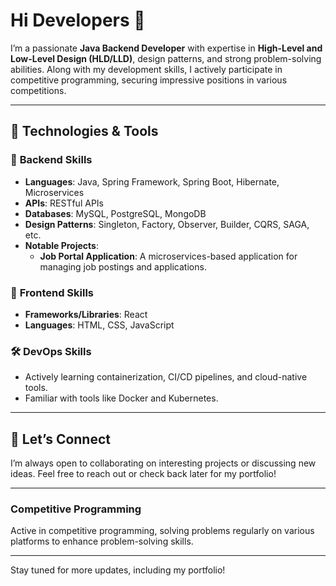 # Hi Developers 👋

I’m a passionate **Java Backend Developer** with expertise in **High-Level and Low-Level Design (HLD/LLD)**, design patterns, and strong problem-solving abilities. Along with my development skills, I actively participate in competitive programming, securing impressive positions in various competitions.

---

## 🔧 **Technologies & Tools**

### 🚀 **Backend Skills**
- **Languages**: Java, Spring Framework, Spring Boot, Hibernate, Microservices
- **APIs**: RESTful APIs
- **Databases**: MySQL, PostgreSQL, MongoDB
- **Design Patterns**: Singleton, Factory, Observer, Builder, CQRS, SAGA, etc.
- **Notable Projects**:
  - **Job Portal Application**: A microservices-based application for managing job postings and applications.


### 🎨 **Frontend Skills**
- **Frameworks/Libraries**: React
- **Languages**: HTML, CSS, JavaScript

### 🛠 **DevOps Skills**
- Actively learning containerization, CI/CD pipelines, and cloud-native tools.
- Familiar with tools like Docker and Kubernetes.


---

## 🤝 **Let’s Connect**
I’m always open to collaborating on interesting projects or discussing new ideas. Feel free to reach out or check back later for my portfolio!

---

### Competitive Programming
Active in competitive programming, solving problems regularly on various platforms to enhance problem-solving skills.

---

Stay tuned for more updates, including my portfolio!
